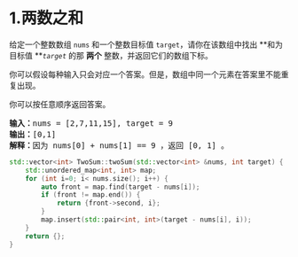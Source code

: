 # 1.两数之和


给定一个整数数组 `nums` 和一个整数目标值 `target`，请你在该数组中找出 **和为目标值 ***`target`*  的那 **两个** 整数，并返回它们的数组下标。

你可以假设每种输入只会对应一个答案。但是，数组中同一个元素在答案里不能重复出现。

你可以按任意顺序返回答案。


<pre><strong>输入：</strong>nums = [2,7,11,15], target = 9
<strong>输出：</strong>[0,1]
<strong>解释：</strong>因为 nums[0] + nums[1] == 9 ，返回 [0, 1] 。
</pre>


```cpp
std::vector<int> TwoSum::twoSum(std::vector<int> &nums, int target) {
    std::unordered_map<int, int> map;
    for (int i=0; i< nums.size(); i++) {
        auto front = map.find(target - nums[i]);
        if (front != map.end()) {
            return {front->second, i};
        }
        map.insert(std::pair<int, int>(target - nums[i], i));
    }
    return {};
}
```
